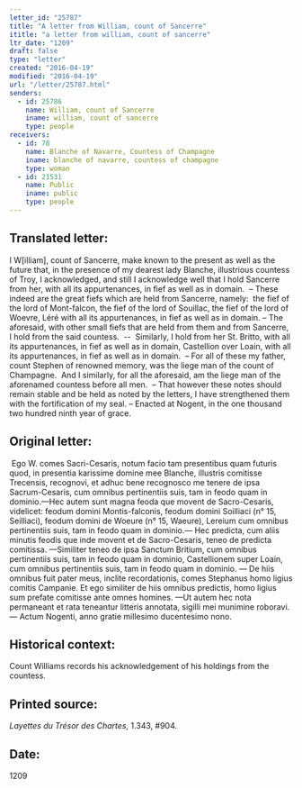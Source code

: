 ```yaml
---
letter_id: "25787"
title: "A letter from William, count of Sancerre"
ititle: "a letter from william, count of sancerre"
ltr_date: "1209"
draft: false
type: "letter"
created: "2016-04-19"
modified: "2016-04-19"
url: "/letter/25787.html"
senders:
  - id: 25786
    name: William, count of Sancerre
    iname: william, count of sancerre
    type: people
receivers:
  - id: 78
    name: Blanche of Navarre, Countess of Champagne
    iname: blanche of navarre, countess of champagne
    type: woman
  - id: 21531
    name: Public
    iname: public
    type: people
---
```

<h2> Translated letter:</h2><p>I W[illiam], count of Sancerre, make known to the present as well as the future that, in the presence of my dearest lady Blanche, illustrious countess of Troy, I acknowledged, and still I acknowledge well that I hold Sancerre from her, with all its appurtenances, in fief as well as in domain.&nbsp; – These indeed are the great fiefs which are held from Sancerre, namely:&nbsp; the fief of the lord of Mont-falcon, the fief of the lord of Souillac, the fief of the lord of Woevre, Léré with all its appurtenances, in fief as well as in domain. – The aforesaid, with other small fiefs that are held from them and from Sancerre, I hold from the said countess.&nbsp; --&nbsp; Similarly, I hold from her St. Britto, with all its appurtenances, in fief as well as in domain, Castellion over Loain, with all its appurtenances, in fief as well as in domain.&nbsp; – For all of these my father, count Stephen of renowned memory, was the liege man of the count of Champagne.&nbsp; And I similarly, for all the aforesaid, am the liege man of the aforenamed countess before all men.&nbsp; – That however these notes should remain stable and be held as noted by the letters, I have strengthened them with the fortification of my seal. – Enacted at Nogent, in the one thousand two hundred ninth year of grace.</p><h2 class="mt-4"> Original letter:</h2><p>&nbsp;Ego W. comes Sacri-Cesaris, notum facio tam presentibus quam futuris quod, in presentia karissime domine mee Blanche, illustris comitisse Trecensis, recognovi, et adhuc bene recognosco me tenere de ipsa Sacrum-Cesaris, cum omnibus per­tinentiis suis, tam in feodo quam in dominio.—Hec autem sunt magna feoda que movent de Sacro-Cesaris, videlicet: feodum domini Montis-falconis, feodum domini Soilliaci (n° 15, Seilliaci), feodum domini de Woeure (n° 15, Waeure), Lereium cum omnibus pertinentiis suis, tam in feodo quam in dominio.— Hec predicta, cum aliis minutis feodis que inde movent et de Sacro-Cesaris, teneo de predicta comitissa. —Similiter teneo de ipsa Sanctum Britium, cum omnibus pertinentiis suis, tam in feodo quam in dominio, Castellionem super Loain, cum omnibus pertinentiis suis, tam in feodo quam in dominio. — De hiis omnibus fuit pater meus, inclite recordationis, comes Stephanus homo ligius comitis Campanie. Et ego similiter de hiis omnibus predictis, homo ligius sum prefate comitisse ante omnes homines. —Ut autem hec nota permaneant et rata teneantur litteris annotata, sigilli mei munimine roboravi. — Actum Nogenti, anno gratie millesimo ducentesimo nono.</p><h2 class="mt-4"> Historical context:</h2><p>Count Williams records his acknowledgement of his holdings from the countess.</p><h2 class="mt-4"> Printed source:</h2><p><i>Layettes du Trésor des Chartes, </i>1.343, #904.&nbsp;&nbsp;</p><h2 class="mt-4"> Date:</h2>1209